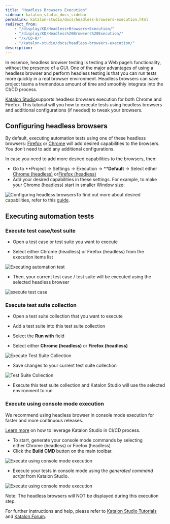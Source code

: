 ```yaml
---
title: "Headless Browsers Execution"
sidebar: katalon_studio_docs_sidebar
permalink: katalon-studio/docs/headless-browsers-execution.html
redirect_from:
    - "/display/KD/Headless+Browsers+Execution/"
    - "/display/KD/Headless%20Browsers%20Execution/"
    - "/x/CQ-R/"
    - "/katalon-studio/docs/headless-browsers-execution/"
description:
---
```

In essence, headless browser testing is testing a Web page’s functionality, without the presence of a GUI. One of the major advantages of using a headless browser and perform headless testing is that you can run tests more quickly in a real browser environment. Headless browsers can save project teams a tremendous amount of time and smoothly integrate into the CI/CD process.

[Katalon Studio](https://www.katalon.com/)supports headless browsers execution for both Chrome and Firefox. This tutorial will  you how to execute tests using headless browsers and additional configurations (if needed) to tweak your browsers.

Configuring headless browsers
-----------------------------

By default, executing automation tests using one of these headless browsers: [Firefox](https://developer.mozilla.org/en-US/Firefox/Headless_mode) or [Chrome](https://developers.google.com/web/updates/2017/04/headless-chrome) will add desired capabilities to the browsers. You don’t need to add any additional configurations.

In case you need to add more desired capabilities to the browsers, then:

*   Go to **Project → Settings → Execution → ****Default** → Select either [Chrome (headless)](/pages/viewpage.action?pageId=13700170) or[Firefox (headless)](/pages/viewpage.action?pageId=13700172)
*   Add your desired capabilities in these settings. For example, to make your Chrome (headless) start in smaller Window size:

![Configuring headless browsers](../../images/katalon-studio/docs/headless-browsers-execution/Configuring-headless-browsers.png)To find out more about desired capabilities, refer to this [guide](/display/KD/Introduction+to+Desired+Capabilities).

Executing automation tests
--------------------------

### Execute test case/test suite

*   Open a test case or test suite you want to execute

*   Select either Chrome (headless) or Firefox (headless) from the execution items list


![Executing automation test](../../images/katalon-studio/docs/headless-browsers-execution/Executing-automation-test.png)

*   Then, your current test case / test suite will be executed using the selected headless browser


![execute test case](../../images/katalon-studio/docs/headless-browsers-execution/execute-test-case.png)

### Execute test suite collection

*   Open a test suite collection that you want to execute

*   Add a test suite into this test suite collection

*   Select the **Run with** field 

*   Select either **Chrome (headless)** or **Firefox (headless)**


![Execute Test Suite Collection](../../images/katalon-studio/docs/headless-browsers-execution/Execute-Test-Suite-Collection.png)

*   Save changes to your current test suite collection


![Test Suite Collection](../../images/katalon-studio/docs/headless-browsers-execution/Test-Suite-Collection.png)

*   Execute this test suite collection and Katalon Studio will use the selected environment to run


### Execute using console mode execution

We recommend using headless browser in console mode execution for faster and more continuous releases.

[Learn more](https://docs.katalon.com/katalon-studio/docs/jenkins-integration.html) on how to leverage Katalon Studio in CI/CD process.

*   To start, generate your console mode commands by selecting either Chrome (headless) or Firefox (headless) 
*   Click the **Build CMD** button on the main toolbar.


![Execute using console mode execution](../../images/katalon-studio/docs/headless-browsers-execution/Execute-using-console-mode-execution.png)

*   Execute your tests in console mode using the *generated command script* from Katalon Studio.


![Execute using console mode execution](../../images/katalon-studio/docs/headless-browsers-execution/Execute-using-console-mode-execution-2.png)

Note: The headless browsers will NOT be displayed during this execution step.

For further instructions and help, please refer to [Katalon Studio Tutorials](https://docs.katalon.com/katalon-studio/tutorials/) and [Katalon Forum](https://forum.katalon.com/).


